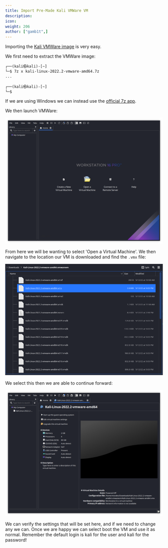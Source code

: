 ```yaml
---
title: Import Pre-Made Kali VMWare VM
description:
icon:
weight: 206
author: ["gamb1t",]
---
```


Importing the [Kali VMWare image](https://www.kali.org/get-kali/#kali-virtual-machines) is very easy.

We first need to extract the VMWare image:

```console
┌──(kali㉿kali)-[~]
└─$ 7z x kali-linux-2022.2-vmware-amd64.7z
...

┌──(kali㉿kali)-[~]
└─$
```

If we are using Windows we can instead use the [official 7z app](https://www.7-zip.org/).

We then launch VMWare:

![](import-vmware-1.png)

From here we will be wanting to select 'Open a Virtual Machine'. We then navigate to the location our VM is downloaded and find the `.vmx` file:

![](import-vmware-2.png)

We select this then we are able to continue forward:

![](import-vmware-3.png)

We can verify the settings that will be set here, and if we need to change any we can. Once we are happy we can select boot the VM and use it as normal. Remember the default login is kali for the user and kali for the password!
